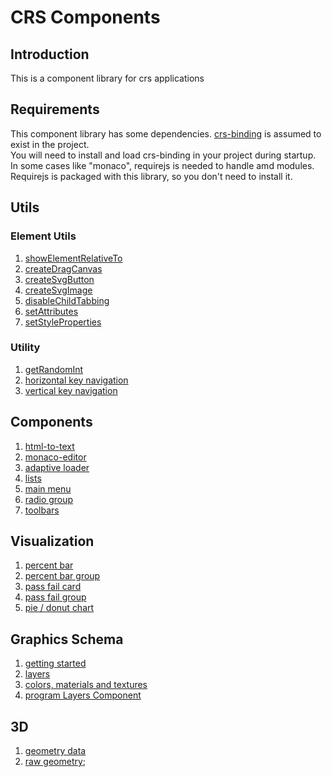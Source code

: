 # CRS Components
## Introduction

This is a component library for crs applications
## Requirements

This component library has some dependencies.
[crs-binding](https://github.com/caperaven/crs-binding) is assumed to exist in the project.  
You will need to install and load crs-binding in your project during startup.
In some cases like "monaco", requirejs is needed to handle amd modules.  
Requirejs is packaged with this library, so you don't need to install it.

## Utils

### Element Utils

1. [showElementRelativeTo](/documents/element-utils/showElementRelativeTo.md)
1. [createDragCanvas](/documents/element-utils/createDragCanvas.md)
1. [createSvgButton](/documents/element-utils/createSvgButton.md)
1. [createSvgImage](/documents/element-utils/createSvgImage.md)
1. [disableChildTabbing](/documents/element-utils/disableChildTabbing.md)
1. [setAttributes](/documents/element-utils/setAttributes.md)
1. [setStyleProperties](/documents/element-utils/setStyleProperties.md)

### Utility

1. [getRandomInt](/documents/utility/gerRandomInt.md)
1. [horizontal key navigation](/documents/utility/horizontalKeyNavigation.md)
1. [vertical key navigation](/documents/utility/verticalKeyNavigation.md)

## Components

1. [html-to-text](/documents/components/html-to-text.md)  
1. [monaco-editor](/documents/components/monaco-editor.md)  
1. [adaptive loader](/documents/components/adaptive-loader.md)  
1. [lists](/documents/components/lists.md)  
1. [main menu](/documents/components/main-menu.md)
1. [radio group](/documents/components/radio-group.md)
1. [toolbars](/documents/components/toolbars.md)

## Visualization

1. [percent bar](/documents/visualizations/percent-bar.md)
1. [percent bar group](/documents/visualizations/percent-bar-group.md)
1. [pass fail card](/documents/visualizations/pass-fail-card.md)
1. [pass fail group](/documents/visualizations/pass-fail-group.md)
1. [pie / donut chart](/documents/visualizations/pie-chart.md)

## Graphics Schema
1. [getting started](/documents/graphics-schema/01.%20getting-started.md)
1. [layers](/documents/graphics-schema/02.%20layers.md)
1. [colors, materials and textures](/documents/graphics-schema/03.%20colors%20materials%20and%20textures.md)
1. [program Layers Component]()

## 3D
1. [geometry data](/documents/3d/geometry-data.md)
1. [raw geometry](/documents/3d/rawToGeometry.md);